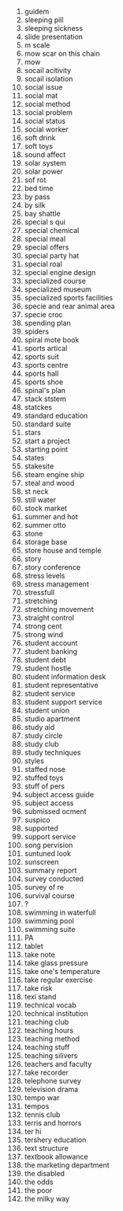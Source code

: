 1. guidem
2. sleeping pill
3. sleeping sickness
4. slide presentation
5. m scale
6. mow scar on this chain
7. mow
8. socail acitivity
9. socail isolation
10. social issue
11. social mat
12. social method
13. social problem
14. social status
15. social worker
16. soft drink
17. soft toys
18. sound affect
19. solar system
20. solar power
21. sof rot
22. bed time
23. by pass
24. by silk
25. bay shattle
26. special s qui
27. special chemical
28. special meal
29. special offers
30. special party hat
31. special roal
32. special engine design
33. specialized course
34. specialized museum
35. specialized sports facilities
36. specie and rear animal area
37. specie croc
38. spending plan
39. spiders
40. spiral mote book
41. sports artical
42. sports suit
43. sports centre
44. sports hall
45. sports shoe
46. spinal's plan
47. stack ststem
48. statckes
49. standard education
50. standard suite
51. stars
52. start a project
53. starting point
54. states
55. stakesite
56. steam engine ship
57. steal and wood
58. st neck
59. still water
60. stock market
61. summer and hot
62. summer otto
63. stone
64. storage base
65. store house and temple
66. story
67. story conference
68. stress levels
69. stress management
70. stressfull
71. stretching
72. stretching movement
73. straight control
74. strong cent
75. strong wind
76. student account
77. student banking
78. student debt
79. student hostle
80. student information desk
81. student representative
82. student service
83. student support service
84. student union
85. studio apartment
86. study aid
87. study circle
88. study club
89. study techniques
90. styles
91. staffed nose
92. stuffed toys
93. stuff of pers
94. subject access guide
95. subject access
96. submissed ocment
97. suspico
98. supported 
99. support service
100. song pervision
101. suntuned look
102. sunscreen
103. summary report
104. survey conducted
105. survey of re
106. survival course
107. ?
108. swimming in waterfull
109. swimming pool
110. swimming suite
111. PA
112. tablet
113. take note
114. take glass pressure
115. take one's temperature
116. take regular exercise
117. take risk
118. texi stand
119. technical vocab
120. technical institution
121. teaching club
122. teaching hours
123. teaching method
124. teaching stuff
125. teaching silivers
126. teachers and faculty
127. take recorder
128. telephone survey
129. television drama
130. tempo war
131. tempos
132. tennis club
133. terris and horrors
134. ter hi
135. tershery education
136. text structure
137. textbook allowance
138. the marketing department
139. the disabled
140. the odds
141. the poor
142. the milky way